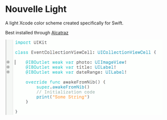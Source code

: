 # Nouvelle Light
A light Xcode color scheme created specifically for Swift.

Best installed through [Alcatraz](http://alcatraz.io)

![alt tag](https://raw.githubusercontent.com/BeauNouvelle/NouvelleLight/master/example.png)
